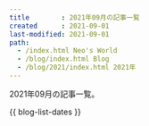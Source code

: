 ```yaml
---
title        : 2021年09月の記事一覧
created      : 2021-09-01
last-modified: 2021-09-01
path:
  - /index.html Neo's World
  - /blog/index.html Blog
  - /blog/2021/index.html 2021年
---
```


2021年09月の記事一覧。

{{ blog-list-dates }}
